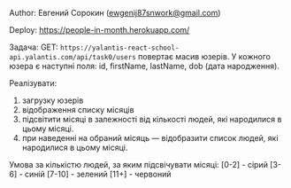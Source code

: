 Author: Евгений Сорокин (ewgenij87snwork@gmail.com)

Deploy: https://people-in-month.herokuapp.com/

Задача:
GET: `https://yalantis-react-school-api.yalantis.com/api/task0/users` повертає масив юзерів. У кожного юзера є наступні поля: id, firstName, lastName, dob (дата народження).

Реалізувати:

1. загрузку юзерів
2. відображення списку місяців
3. підсвітити місяці в залежності від кількості людей, які народилися в цьому місяці.
4. при наведенні на обраний місяць — відобразити список людей, які народилися в цьому місяці.

Умова за кількістю людей, за яким підсвічувати місяці:
[0-2] - сірий
[3-6] - синій
[7-10] - зелений
[11+] - червоний

